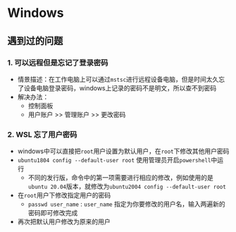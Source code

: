 # Windows

## 遇到过的问题

### 1. 可以远程但是忘记了登录密码
- 情景描述：在工作电脑上可以通过`mstsc`进行远程设备电脑，但是时间太久忘了设备电脑登录密码，windows上记录的密码不是明文，所以查不到密码
- 解决办法：
  - 控制面板
  - 用户账户 >> 管理账户 >> 更改密码

### 2. WSL 忘了用户密码
- windows中可以直接把`root`用户设置为默认用户，在`root`下修改其他用户密码
- `ubuntu1804 config --default-user root`  使用管理员开启`powershell`中运行
  - 不同的发行版，命令中的第一项需要进行相应的修改，例如使用的是`ubuntu 20.04`版本，就修改为`ubuntu2004 config --default-user root`
- 在`root`用户下修改指定用户的密码
  - `passwd user_name` : `user_name` 指定为你要修改的用户名，输入两遍新的密码即可修改完成
- 再次把默认用户修改为原来的用户
